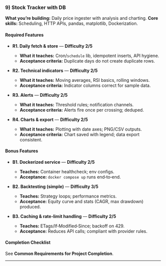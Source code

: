 ### 9) Stock Tracker with DB
**What you’re building:** Daily price ingester with analysis and charting.
**Core skills:** Scheduling, HTTP APIs, pandas, matplotlib, Dockerization.

#### Required Features
- **R1. Daily fetch & store** — **Difficulty 2/5**
  - **What it teaches:** Cron/`schedule` lib, idempotent inserts, API hygiene.
  - **Acceptance criteria:** Duplicate days do not create duplicate rows.

- **R2. Technical indicators** — **Difficulty 2/5**
  - **What it teaches:** Moving averages, RSI basics, rolling windows.
  - **Acceptance criteria:** Indicator columns correct for sample data.

- **R3. Alerts** — **Difficulty 2/5**
  - **What it teaches:** Threshold rules; notification channels.
  - **Acceptance criteria:** Alerts fire once per crossing; deduped.

- **R4. Charts & export** — **Difficulty 2/5**
  - **What it teaches:** Plotting with date axes; PNG/CSV outputs.
  - **Acceptance criteria:** Chart saved with legend; data export consistent.

#### Bonus Features
- **B1. Dockerized service** — **Difficulty 2/5**
  - **Teaches:** Container healthcheck; env configs.
  - **Acceptance:** `docker compose up` runs end‑to‑end.

- **B2. Backtesting (simple)** — **Difficulty 3/5**
  - **Teaches:** Strategy loops; performance metrics.
  - **Acceptance:** Equity curve and stats (CAGR, max drawdown) produced.

- **B3. Caching & rate‑limit handling** — **Difficulty 2/5**
  - **Teaches:** ETags/If‑Modified‑Since; backoff on 429.
  - **Acceptance:** Reduces API calls; compliant with provider rules.

#### Completion Checklist
See **Common Requirements for Project Completion**.

---
